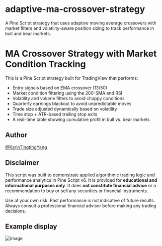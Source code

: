 # adaptive-ma-crossover-strategy
A Pine Script strategy that uses adaptive moving average crossovers with market filters and volatility-aware position sizing to track performance in bull and bear markets.

# MA Crossover Strategy with Market Condition Tracking

This is a Pine Script strategy built for TradingView that performs:
- Entry signals based on EMA crossover (13/50)
- Market condition filtering using the 200-SMA and RSI
- Volatility and volume filters to avoid choppy conditions
- Quarterly earnings blackout to avoid unpredictable moves
- Trade size adjusted dynamically based on volatility
- Time stop + ATR-based trailing stop exits
- A real-time table showing cumulative profit in bull vs. bear markets

## Author
[@KarinTingtingYang](https://github.com/KarinTingtingYang)

## Disclaimer
This script was built to demonstrate applied algorithmic trading logic and performance analytics in Pine Script v6. It is provided for **educational and informational purposes only**. It does **not constitute financial advice** or a recommendation to buy or sell any securities or financial instruments. 

Use at your own risk. Past performance is not indicative of future results. Always consult a professional financial advisor before making any trading decisions.

## Example display
![image](https://github.com/user-attachments/assets/71fb06e5-5a6b-4955-99f1-5c1fd2491f39)

